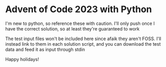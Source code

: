 # Advent of Code 2023 with Python

I'm new to python, so reference these with caution. I'll only push once I have the correct solution, so at least they're guaranteed to work

The test input files won't be included here since afaik they aren't FOSS. I'll instead link to them in each solution script, and you can download the test data and feed it as input through stdin

Happy holidays!